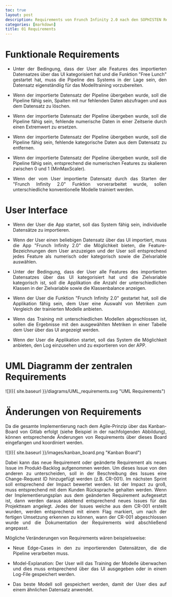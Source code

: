 ```yaml
---
toc: true
layout: post
description: Requirements von Frunch Infinity 2.0 nach den SOPHISTEN Regeln.
categories: [markdown]
title: 01 Requirements
---
```


# Funktionale Requirements
- <p style="text-align: justify;">Unter der Bedingung, dass der User alle Features des importierten Datensatzes über das UI kategorisiert hat und die Funktion "Free Lunch" gestartet hat, muss die Pipeline des Systems in der Lage sein, den Datensatz eigenständiig für das Modelltraining vorzubereiten. </p>
- <p style="text-align: justify;">Wenn der importierte Datensatz der Pipeline übergeben wurde, soll die Pipeline fähig sein, Spalten mit nur fehlenden Daten abzufragen und aus dem Datensatz zu löschen. </p>
- <p style="text-align: justify;">Wenn der importierte Datensatz der Pipeline übergeben wurde, soll die Pipeline fähig sein, fehlende numerische Daten in einer Zeitserie durch einen Extremwert zu ersetzen. </p>
- <p style="text-align: justify;">Wenn der importierte Datensatz der Pipeline übergeben wurde, soll die Pipeline fähig sein, fehlende kategorische Daten aus dem Datensatz zu entfernen.</p>
- <p style="text-align: justify;">Wenn der importierte Datensatz der Pipeline übergeben wurde, soll die Pipeline fähig sein, entsprechend die numerischen Features zu skalieren zwischen 0 und 1 (MinMaxScaler).</p>
- <p style="text-align: justify;">Wenn der vom User importierte Datensatz durch das Starten der "Frunch Infinity 2.0" Funktion vorverarbeitet wurde, sollen unterschiedliche konventionelle Modelle trainiert werden.</p>

# User Interface
- <p style="text-align: justify;">Wenn der User die App startet, soll das System fähig sein, individuelle Datensätze zu importieren.</p>
- <p style="text-align: justify;">Wenn der User einen beliebigen Datensatz über das UI importiert, muss die App "Frunch Infinity 2.0" die Möglichkeit bieten, die Feature-Bezeichnungen dem User anzuzeigen und der User soll entsprechend jedes Feature als numerisch oder kategorisch sowie die Zielvariable auswählen.</p>
- <p style="text-align: justify;">Unter der Bedingung, dass der User alle Features des importierten Datensatzes über das UI kategorisiert hat und die Zielvariable kategorisch ist, soll die Applikation die Anzahl der unterschiedlichen Klassen in der Zielvariable sowie die Klassenbalance anzeigen.</p>
- <p style="text-align: justify;">Wenn der User die Funktion "Frunch Infinity 2.0" gestartet hat, soll die Applikation fähig sein, dem User eine Auswahl von Metriken zum Vergleich der trainierten Modelle anbieten.</p>
- <p style="text-align: justify;">Wenn das Training mit unterschiedlichen Modellen abgeschlossen ist, sollen die Ergebnisse mit den ausgewählten Metriken in einer Tabelle dem User über das UI angezeigt werden. </p>
- <p style="text-align: justify;">Wenn der User die Applikation startet, soll das System die Möglichkeit anbieten, den Log einzusehen und zu exportieren von der APP.</p>

# UML Diagramm der zentralen Requirements
![]({{ site.baseurl }}/diagrams/UML_requirements.svg "UML Requirements")

# Änderungen von Requirements
<p style="text-align: justify;">Da die gesamte Implementierung nach dem Agile-Prinzip  über das Kanban-Board von Gitlab erfolgt (siehe Beispiel in der nachfolgenden Abbildung), können entsprechende Änderungen von Requirements über dieses Board eingefangen und koordiniert werden. </p>

![]({{ site.baseurl }}/images/kanban_board.png "Kanban Board")

<p style="text-align: justify;">Dabei kann das neue Requirement oder geänderte Requirement als neues Issue im Produkt-Backlog aufgenommen werden. Um dieses Issue von den anderen zu unterscheiden, soll in der Beschreibung des Issues eine Change-Request ID hinzugefügt werden (z.B. CR-001). Im nächsten Sprint soll entsprechend der Impact bewertet werden. Ist der Impact zu groß, muss entsprechend mit dem Kunden Rücksprache gehalten werden. Wenn der Implementierungsplan aus dem geänderten Requirement aufegesetzt ist, dann werden daraus ableitend entsprechend neues Issues für das Projektteam angelegt. Jedes der Issues welche aus dem CR-001 erstellt wurden, werden entsprechend mit einem Flag markiert, um nach der fertigen Umsetzung erkennen zu können, wann der CR-001 abgeschlossen wurde und die Dokumentation der Requirements wird abschließend angepasst. </p>

Mögliche Veränderungen von Requirements wären beispielsweise:

- <p style="text-align: justify;"> Neue Edge-Cases in den zu importierenden Datensätzen, die die Pipeline verarbeiten muss. </p>
- <p style="text-align: justify;">Model-Explanation: Der User will das Training der Modelle überwachen und dies muss entsprechend über das UI ausgegeben oder in einem Log-File gespeichert werden. </p>
- <p style="text-align: justify;">Das beste Modell soll gespeichert werden, damit der User dies auf einem ähnlichen Datensatz anwendet. </p>


